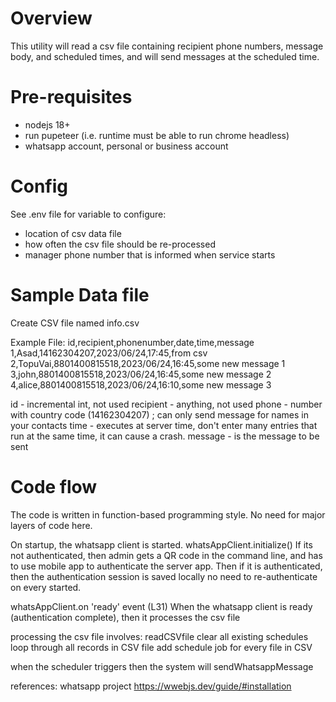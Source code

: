 # Overview
This utility will read a csv file containing recipient phone numbers, 
message body, and scheduled times, and will send messages at the 
scheduled time.


# Pre-requisites
* nodejs 18+
* run pupeteer (i.e. runtime must be able to run chrome headless)
* whatsapp account, personal or business account

# Config
See .env file for variable to configure:
- location of csv data file
- how often the csv file should be re-processed
- manager phone number that is informed when service starts


# Sample Data file
Create CSV file named info.csv

Example File:
id,recipient,phonenumber,date,time,message
1,Asad,14162304207,2023/06/24,17:45,from csv
2,TopuVai,8801400815518,2023/06/24,16:45,some new message 1
3,john,8801400815518,2023/06/24,16:45,some new message 2
4,alice,8801400815518,2023/06/24,16:10,some new message 3

id - incremental int, not used
recipient - anything, not used
phone - number with country code (14162304207) ; can only send message for names in your contacts
time - executes at server time, don't enter many entries that run at the same time, it can cause a crash.
message - is the message to be sent


# Code flow
The code is written in function-based programming style.  No need for major layers of code here.

On startup, the whatsapp client is started. whatsAppClient.initialize()
If its not authenticated, then admin gets a QR code in the command line, and has to use mobile app
to authenticate the server app.  Then if it is authenticated, then the authentication session is saved locally
no need to re-authenticate on every started.

whatsAppClient.on 'ready' event (L31)
When the whatsapp client is ready (authentication complete), then 
it processes the csv file

processing the csv file involves:
readCSVfile
clear all existing schedules
loop through all records in CSV file
    add schedule job for every file in CSV


when the scheduler triggers
then the system will sendWhatsappMessage

references:
whatsapp project
https://wwebjs.dev/guide/#installation